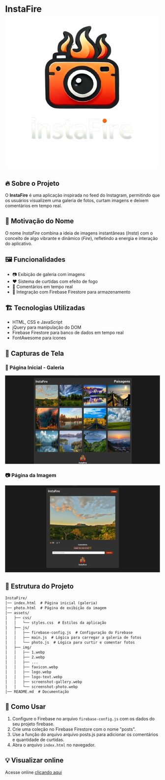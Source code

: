 # InstaFire ![Logo](assets/img/logo.webp)

## 🔥 Sobre o Projeto

O **InstaFire** é uma aplicação inspirada no feed do Instagram, permitindo que os usuários visualizem uma galeria de fotos, curtam imagens e deixem comentários em tempo real.

## 🚀 Motivação do Nome

O nome *InstaFire* combina a ideia de imagens instantâneas (*Insta*) com o conceito de algo vibrante e dinâmico (*Fire*), refletindo a energia e interação do aplicativo.

## 🖼️ Funcionalidades

- 📷 Exibição de galeria com imagens
- ❤️ Sistema de curtidas com efeito de fogo
- 💬 Comentários em tempo real
- 🔗 Integração com Firebase Firestore para armazenamento

## 🏗️ Tecnologias Utilizadas

- HTML, CSS e JavaScript
- jQuery para manipulação do DOM
- Firebase Firestore para banco de dados em tempo real
- FontAwesome para ícones

## 📸 Capturas de Tela

### 🎨 Página Inicial - Galeria
![Galeria](assets/img/screenshot-gallery.webp)

### 📷 Página da Imagem
![Imagem Detalhada](assets/img/screenshot-photo.webp)

## 📂 Estrutura do Projeto
```
InstaFire/
│── index.html  # Página inicial (galeria)
│── photo.html  # Página de exibição da imagem
│── assets/
│   ├── css/
│   │   └── styles.css  # Estilos da aplicação
│   ├── js/
│   │   ├── firebase-config.js  # Configuração do Firebase
│   │   ├── main.js  # Lógica para carregar a galeria de fotos
│   │   └── photo.js  # Lógica para curtir e comentar fotos
│   ├── img/
│   │   ├── 1.webp
│   │   ├── 2.webp
│   │   ├── ...
│   │   ├── favicon.webp
│   │   ├── logo.webp
│   │   ├── logo-text.webp
│   │   ├── screenshot-gallery.webp
│   │   └── screenshot-photo.webp
│── README.md  # Documentação
```

## 📜 Como Usar

1. Configure o Firebase no arquivo `firebase-config.js` com os dados do seu projeto firebase.
2. Crie uma coleção no Firebase Firestore com o nome "posts".
3. Use a função do arquivo arquivo posts.js para adicionar os comentários e quantidade de curtidas.
4. Abra o arquivo `index.html` no navegador.

## 💡 Visualizar online

Acesse online [clicando aqui](https://instafire.vercel.app/)
